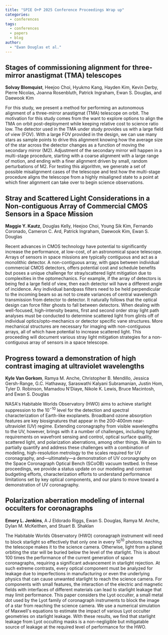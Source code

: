 ```yaml
---
title: "SPIE O+P 2025 Conference Proceedings Wrap up"
categories:
  - conferences
tags:
  - conferences
  - papers
  - blog
author:
  - "Ewan Douglas et al."
---
```


## Stages of commissioning alignment for three-mirror anastigmat (TMA) telescopes
**Solvay Blomquist**, Heejoo Choi, Hyukmo Kang, Hayden Kim, Kevin Derby, Pierre
Nicolas, Joanna Rosenbluth, Patrick Ingraham, Ewan S. Douglas, and Daewook Kim

For this study, we present a method for performing an autonomous alignment of a three-mirror anastigmat (TMA) telescope on orbit. The motivation for this study comes from the want to explore options to align the TMA on orbit post-deployment while keeping relative cost to science ratio low. The detector used in the TMA under study provides us with a large field of view (FOV). With a large FOV provided in the design, we can use many stars as sample points to drive this alignment knowing how the average size of the star across the detector changes as a function of moving the secondary mirror (M2). Adjustment of the secondary mirror will happen in a multi-stage procedure, starting with a coarse alignment with a large range of motion, and ending with a finer alignment driven by small, random perturbations of M2. For testing this algorithm, we generate a set of possible misalignment cases of the telescope and test how the multi-stage procedure aligns the telescope from a highly misaligned state to a point at which finer alignment can take over to begin science observations. 


## Stray and Scattered Light Considerations in a Non-contiguous Array of Commercial CMOS Sensors in a Space Mission
**Maggie Y. Kautz**, Douglas Kelly, Heejoo Choi, Young Sik Kim, Fernando Coronado, Cameron C. Ard, Patrick Ingraham, Daewook Kim, Ewan S. Douglas

Recent advances in CMOS technology have potential to significantly increase the performance, at low-cost, of an astronomical space telescope. Arrays of sensors in space missions are typically contiguous and act as a monolithic detector. A non-contiguous array, with gaps between individual commercial CMOS detectors, offers potential cost and schedule benefits but poses a unique challenge for stray/scattered light mitigation due to complexities in the optomechanics. For example, if the array of detectors is being fed a large field of view, then each detector will have a different angle of incidence. Any individual bandpass filters need to be held perpendicular to the incoming beam so as not to create variances of central wavelength transmission from detector to detector. It naturally follows that the optical design can force filter ghosts to fall between detectors. When dealing with well-focused, high-intensity beams, first and second order stray light path analyses must be conducted to determine scattered light from glints off of individual optics/opto-mechanics or detector specific vane structures. More mechanical structures are necessary for imaging with non-contiguous arrays, all of which have potential to increase scattered light. This proceeding will document various stray light mitigation strategies for a non-contiguous array of sensors in a space telescope.


## Progress toward a demonstration of high contrast imaging at ultraviolet wavelengths
**Kyle Van Gorkom**, Ramya M. Anche, Christopher B. Mendillo, Jessica Gersh-Range, G.C. Hathaway, Saraswathi Kalyani Subramanian, Justin Hom, Tyler D. Robinson, Mamadou N'Diaye, Nikole K. Lewis, Bruce Macintosh, and Ewan S. Douglas

NASA's Habitable Worlds Observatory (HWO) aims to achieve starlight suppression to the $10^{-10}$ level for the detection and spectral characterization of Earth-like exoplanets. Broadband ozone absorption features are key biosignatures that appear in the 200-400nm near-ultraviolet (UV) regime. Extending coronagraphy from visible wavelengths to the UV, however, brings with it a number of challenges, including tighter requirements on wavefront sensing and control, optical surface quality, scattered light, and polarization aberrations, among other things. We aim to partially quantify and address these challenges with a combination of modeling, high-resolution metrology to the scales required for UV coronagraphy, and—ultimately—a demonstration of UV coronagraphy on the Space Coronagraph Optical Bench (SCoOB) vacuum testbed. In these proceedings, we provide a status update on our modeling and contrast budgeting efforts, characterization efforts to understand performance limitations set by key optical components, and our plans to move toward a demonstration of UV coronagraphy.


## Polarization aberration modeling of internal occulters for coronagraphs
**Emory L. Jenkins**, A J Eldorado Riggs, Ewan S. Douglas, Ramya M. Anche, Dylan M.
McKeithen, and Stuart B. Shaklan

The Habitable Worlds Observatory (HWO) coronagraph instrument will need to block starlight so effectively that only one in every $10^{10}$ photons reaching the telescope makes it to the science camera. Otherwise, light from a planet orbiting the star will be buried below the level of the starlight. This is about 100 times the performance of the current generation of space coronagraphs, requiring a significant advancement in starlight rejection. At such extreme contrasts, every optical component must be analyzed for leakage due to imperfections in manufacturing or even the underlying physics that can cause unwanted starlight to reach the science camera. For components with small features, the interaction of the electric and magnetic fields with interfaces of different materials can lead to starlight leakage that may limit performance. This paper considers the Lyot occulter, a small metal dot used by the Lyot family of coronagraph instruments to block the image of a star from reaching the science camera. We use a numerical simulation of Maxwell's equations to estimate the impact of various Lyot occulter geometries on starlight leakage. With these results, we find that starlight leakage from Lyot occulting masks is a non-negligible but mitigatable source of leakage at the required level of performance for the HWO.
